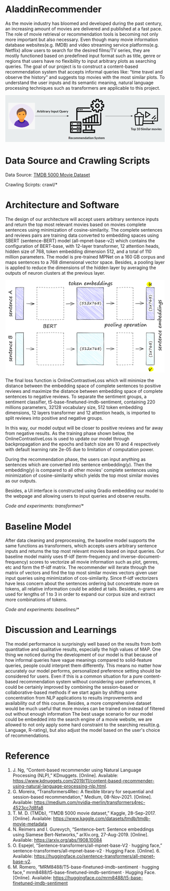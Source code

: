 # AladdinRecommender

As the movie industry has bloomed and developed during the past century, an increasing amount of movies are delivered and published at a fast pace. The role of movie retrieval or recommendation tools is becoming not only more important but also necessary. Even though many movie information database websites(e.g. IMDB) and video streaming service platforms(e.g. Netflix) allow users to search for the desired films/TV series, they are mostly functioned based on predefined input format such as title, genre or regions that users have no flexibility to input arbitrary plots as searching queries. The goal of our project is to construct a content-based recommendation system that accepts informal queries like: “time travel and observe the history” and suggests top movies with the most similar plots. To understand the user inputs and its semantic meaning, natural language processing techniques such as transformers are applicable to this project.

![alt text](https://github.com/ece1786-2022/AladdinRecommender/blob/main/images/Illustration.PNG)


# Data Source and Crawling Scripts
Data Source: [TMDB 5000 Movie Dataset](https://www.kaggle.com/datasets/tmdb/tmdb-movie-metadata)

Crawling Scirpts: crawl/\*

# Architecture and Software

The design of our architecture will accept users arbitrary sentence inputs and return the top most relevant movies based on movies complete sentences using minimization of cosine-similarity. The complete sentences and reviews pairs are training data converted to embedding spaces using SBERT (sentence-BERT) model (all-mpnet-base-v2) which contains the configuration of BERT-base, with 12-layer transformer, 12 attention heads, hidden size of 768, token embedding dimension 512, and a total of 110 million parameters. The model is pre-trained MPNet on a 160 GB corpus and maps sentences to a 768 dimensional vector space. Besides, a pooling layer is applied to reduce the dimensions of the hidden layer by averaging the outputs of neuron clusters at the previous layer.

![alt text](https://github.com/ece1786-2022/AladdinRecommender/blob/main/images/Architecture.jpg)

The final loss function is OnlineContrastiveLoss which will minimize the distance between the embedding space of complete sentences to positive reviews and maximize the distance between embedding space of complete sentences to negative reviews. To separate the sentiment groups, a sentiment classifier, t5-base-finetuned-imdb-sentiment, containing 220 millions parameters, 32128 vocabulary size, 512 token embedding dimensions, 12 layers transformer and 12 attention heads, is imported to split reviews into positive and negative groups. 

In this way, our model output will be closer to positive reviews and far away from negative results. As the training phase shown below, the OnlineContrastiveLoss is used to update our model through backpropagation and the epochs and batch size are 10 and 4 respectively with default learning rate 2e-05 due to limitation of computation power. 


During the recommendation phase, the users can input anything as sentences which are converted into sentence embedding(y). Then the embedding(y) is compared to all other movies' complete sentences using minimization of cosine-similarity which yields the top most similar movies as our outputs.


Besides, a UI interface is constructed using Gradio embedding our model to the webpage and allowing users to input queries and observe results.

*Code and experiments: transformer/\**

# Baseline Model

After data cleaning and preprocessing, the baseline model supports the same functions as transformers, which accepts users arbitrary sentence inputs and returns the top most relevant movies based on input queries. Our baseline model mainly uses tf-idf (term-frequency and inverse-document-frequency) scores to vectorize all movie information such as plot, genres, etc and form the tf-idf matrix. The recommender will iterate through the matrix of vectors and find the top most similar movies vectors  given user input queries using minimization of cos-similarity. Since tf-idf vectorizers have less concern about the sentences ordering but concentrate more on tokens, all relative information could be added at tails. Besides, n-grams are used for lengths of 1 to 3 in order to expand our corpus size and extract more combinations of tokens. 

*Code and experiments: baselines/\**

# Discussion and Learnings

The model performance is surprisingly well based on the results from both quantitative and qualitative results, especially the high values of MAP. One thing we noticed during the development of our model is that because of how informal queries have vague meanings compared to solid-feature queries, people could interpret them differently. This means no matter how accurately our model performs, personalized preference setting should be considered for users. Even if this is a common situation for a pure content-based recommendation system without considering user preferences, it could be certainly improved by combining the session-based or collaborative-based methods if we start again by shifting some concentration from NLP applications to results improvements and availability out of this course. Besides, a more comprehensive dataset would be much useful that more movies can be trained on instead of filtered out without enough information The best usage scenario for our model could be embedded into the search engine of a movie website, we are allowed to not only apply some hard constraint to the searching result(e.g. Language, R-rating), but also adjust the model based on the user's choice of recommendations. 

# Reference
1. J. Ng, “Content-based recommender using Natural Language Processing (NLP),” KDnuggets. [Online]. Available: https://www.kdnuggets.com/2019/11/content-based-recommender-using-natural-language-processing-nlp.html.
2. G. Moreira, “Transformers4Rec: A flexible library for sequential and session-based recommendation,” Medium, 08-Nov-2021. [Online]. Available: https://medium.com/nvidia-merlin/transformers4rec-4523cc7d8fa8
3. T. M. D. (TMDb), “TMDB 5000 movie dataset,” Kaggle, 28-Sep-2017. [Online]. Available: https://www.kaggle.com/datasets/tmdb/tmdb-movie-metadata
4. N. Reimers and I. Gurevych, “Sentence-bert: Sentence embeddings using Siamese Bert-Networks,” arXiv.org, 27-Aug-2019. [Online]. Available: https://arxiv.org/abs/1908.10084
5. O. Espejel, “Sentence-transformers/all-mpnet-base-V2 · hugging face,” sentence-transformers/all-mpnet-base-v2 · Hugging Face. [Online]. 6. Available: https://huggingface.co/sentence-transformers/all-mpnet-base-v2.
6. M. Romero, “MRM8488/T5-base-finetuned-imdb-sentiment · hugging face,” mrm8488/t5-base-finetuned-imdb-sentiment · Hugging Face. [Online]. Available: https://huggingface.co/mrm8488/t5-base-finetuned-imdb-sentiment

